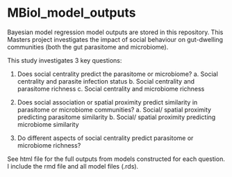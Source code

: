 # MBiol_model_outputs
Bayesian model regression model outputs are stored in this repository. This Masters project investigates the impact of social behaviour on gut-dwelling communities (both the gut parasitome and microbiome).

This study investigates 3 key questions: 

1. Does social centrality predict the parasitome or microbiome?
  a. Social centrality and parasite infection status
  b. Social centrality and parasitome richness
  c. Social centrality and microbiome richness

2. Does social association or spatial proximity predict similarity in parasitome or microbiome communities?
  a. Social/ spatial proximity predicting parasitome similarity
  b. Social/ spatial proximity predicting microbiome similarity

3. Do different aspects of social centrality predict parasitome or microbiome richness?

See html file for the full outputs from models constructed for each question. I include the rmd file and all model files (.rds). 
